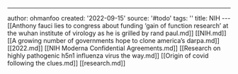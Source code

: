 ---
author: ohmanfoo
created: '2022-09-15'
source: '#todo'
tags: ''
title: NIH
---[[Anthony fauci lies to congress about funding ‘gain of function research’ at the wuhan institute of virology as he is grilled by rand paul.md]]
[[NIH.md]]
[[A growing number of governments hope to clone america’s darpa.md]]
[[2022.md]]
[[NIH Moderna Confidential Agreements.md]]
[[Research on highly pathogenic h5n1 influenza virus the way.md]]
[[Origin of covid following the clues.md]]
[[research.md]]
